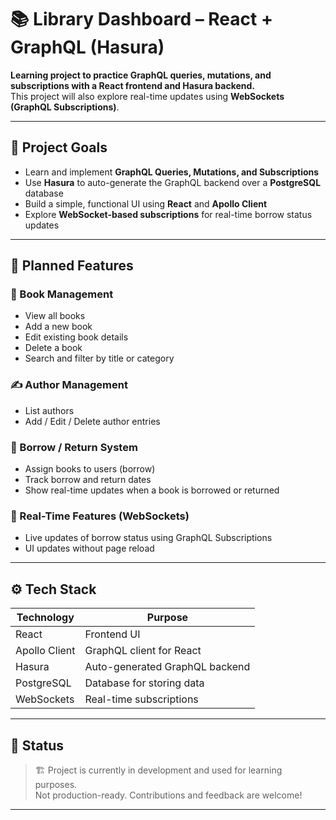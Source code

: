 # 📚 Library Dashboard – React + GraphQL (Hasura)

**Learning project to practice GraphQL queries, mutations, and subscriptions with a React frontend and Hasura backend.**  
This project will also explore real-time updates using **WebSockets (GraphQL Subscriptions)**.

---

## 🧠 Project Goals

- Learn and implement **GraphQL Queries, Mutations, and Subscriptions**
- Use **Hasura** to auto-generate the GraphQL backend over a **PostgreSQL** database
- Build a simple, functional UI using **React** and **Apollo Client**
- Explore **WebSocket-based subscriptions** for real-time borrow status updates

---

## 🔧 Planned Features

### 📘 Book Management
- View all books
- Add a new book
- Edit existing book details
- Delete a book
- Search and filter by title or category

### ✍️ Author Management
- List authors
- Add / Edit / Delete author entries

### 🔁 Borrow / Return System
- Assign books to users (borrow)
- Track borrow and return dates
- Show real-time updates when a book is borrowed or returned

### 🔄 Real-Time Features (WebSockets)
- Live updates of borrow status using GraphQL Subscriptions
- UI updates without page reload

---

## ⚙️ Tech Stack

| Technology      | Purpose                          |
|----------------|----------------------------------|
| React           | Frontend UI                     |
| Apollo Client   | GraphQL client for React         |
| Hasura          | Auto-generated GraphQL backend   |
| PostgreSQL      | Database for storing data        |
| WebSockets      | Real-time subscriptions          |

---

## 📌 Status

> 🏗️ Project is currently in development and used for learning purposes.  
> Not production-ready. Contributions and feedback are welcome!

---
